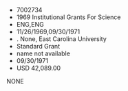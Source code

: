 * 7002734
* 1969 Institutional Grants For Science
* ENG,ENG
* 11/26/1969,09/30/1971
*  . None, East Carolina University
* Standard Grant
*   name not available
* 09/30/1971
* USD 42,089.00

NONE